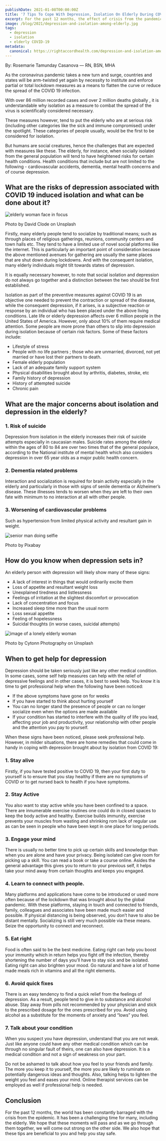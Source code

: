 ```yaml
---
publishDate: 2021-01-08T00:00:00Z
title: '7 Tips To Cope With Depression, Isolation On Elderly During COVID-19'
excerpt: For the past 12 months, the effect of crisis from the pandemic has been challenging for many, including the elderly. We hope that these tips will truly benefit them.
image: /blog/2021/depression-and-isolation-among-elderly.jpg
tags:
  - depression
  - isolation
  - elderly COVID-19
metadata:
  canonical: https://rightaccordhealth.com/depression-and-isolation-among-elderly
---
```




By: Rosemarie Tamunday Casanova — RN, BSN, MHA


As the coronavirus pandemic takes a new turn and surge, countries and states will be arm-twisted yet again by necessity to institute and enforce partial or total lockdown measures as a means to flatten the curve or reduce the spread of the COVID 19 infection.

With over 86 million recorded cases and over 2 million deaths globally , it is understandable why isolation as a measure to combat the spread of the virus is scientifically considered necessary.

These measures however, tend to put the elderly who are at serious risk (including other categories like the sick and immune compromised) under the spotlight. These categories of people usually, would be the first to be considered for isolation.

But humans are social creatures, hence the challenges that are expected with measures like these. The elderly, for instance, when socially isolated from the general population will tend to have heightened risks for certain health conditions. Health conditions that include but are not limited to the following - cardiovascular accidents, dementia, mental health concerns and of course depression.

What are the risks of depression associated with COVID 19 induced isolation and what can be done about it?
----------------------------------------------------------------------------------------------------------

![elderly woman face in focus](/blog/2021/grandma.jpg)

Photo by David Clode on Unsplash

Firstly, many elderly people tend to socialize by traditional means; such as through places of religious gatherings, reunions, community centers and town halls etc. They tend to have a limited use of novel social platforms like the internet. This is particularly an important point of consideration because the above mentioned avenues for gathering are usually the same places that are shut down during lockdowns. And with the consequent isolation, many elderly individuals might tilt towards states of depression.

It is equally necessary however, to note that social isolation and depression do not always go together and a distinction between the two should be first established.

Isolation as part of the preventive measures against COVID 19 is an objective one needed to prevent the contraction or spread of the disease, while the consequent depression, if it arises, is a subjective reaction or response by an individual who has been placed under the above living conditions. Late life or elderly depression affects over 6 million people in the United States of America. However, only about 10% of them require medical attention. Some people are more prone than others to slip into depression during isolation because of certain risk factors. Some of these factors include:

*   Lifestyle of stress
*   People with no life partners ; those who are unmarried, divorced, not yet married or have lost their partners to death.
*   Female elderly population
*   Lack of an adequate family support system
*   Physical disabilities brought about by arthritis, diabetes, stroke, etc
*   Family history of depression
*   History of attempted suicide
*   Chronic pain

What are the major concerns about isolation and depression in the elderly?
--------------------------------------------------------------------------

### 1\. Risk of suicide

Depression from isolation in the elderly increases their risk of suicide attempts especially in caucasian males. Suicide rates among the elderly within the ages of 80 to 84 are over two times that of the general populace, according to the National institute of mental health which also considers depression in over 65 year olds as a major public health concern.

### 2\. Dementia related problems

Interaction and socialization is required for brain activity especially in the elderly and particularly in those with signs of senile dementia or Alzheimer’s disease. These illnesses tends to worsen when they are left to their own fate with minimum to no interaction at all with other people.

### 3\. Worsening of cardiovascular problems

Such as hypertension from limited physical activity and resultant gain in weight.

![senior man doing selfie](/blog/2021/depressed-person.jpg)

Photo by Pixabay

How do you know when depression sets in?
----------------------------------------

An elderly person with depression will likely show many of these signs:

*   A lack of interest in things that would ordinarily excite them
*   Loss of appetite and resultant weight loss
*   Unexplained tiredness and listlessness
*   Feelings of irritation at the slightest discomfort or provocation
*   Lack of concentration and focus
*   Increased sleep time more than the usual norm
*   Loss sexual appetite
*   Feeling of hopelessness
*   Suicidal thoughts (in worse cases, suicidal attempts)

![image of a lonely elderly woman](/blog/2021/woman-beside-the-glass-wall.jpg)

Photo by Cytonn Photography on Unsplash

When to get help for depression
-------------------------------

Depression should be taken seriously just like any other medical condition. In some cases, some self help measures can help with the relief of depressive feelings and in other cases, it is best to seek help. You know it is time to get professional help when the following have been noticed:

*   If the above symptoms have gone on for weeks
*   If you have started to think about hurting yourself
*   You can no longer stand the presence of people or can no longer socialize even when the options are made available
*   If your condition has started to interfere with the quality of life you lead, affecting your job and productivity, your relationship with other people and the attention you pay to yourself.

When these signs have been noticed, please seek professional help. However, in milder situations, there are home remedies that could come in handy in coping with depression brought about by isolation from COVID 19:

### 1\. Stay alive

Firstly, if you have tested positive to COVID 19, then your first duty to yourself is to ensure that you stay healthy if there are no symptoms of COVID or to get nursed back to health if you have symptoms.

### 2\. Stay Active

You also want to stay active while you have been confined to a space. There are innumerable exercise routines one could do in closed spaces to keep the body active and healthy. Exercise builds immunity, exercise prevents your muscles from wasting and shrinking rom lack of regular use as can be seen in people who have been kept in one place for long periods.

### 3\. Engage your mind

There is usually no better time to pick up certain skills and knowledge than when you are alone and have your privacy. Being isolated can give room for picking up a skill. You can read a book or take a course online. Asides the general advantage this gives you to return to your previous self, it helps take your mind away from certain thoughts and keeps you engaged.

### 4\. Learn to connect with people.

Many platforms and applications have come to be introduced or used more often because of the lockdown that was brought about by the global pandemic. With these platforms, staying in touch and connected to friends, family, colleagues and associates have been made much easier and possible. If physical distancing is being observed, you don’t have to also be distant mentally. Socializing is still very much possible via these means. Seize the opportunity to connect and reconnect.

### 5\. Eat right

Food is often said to be the best medicine. Eating right can help you boost your immunity which in return helps you fight off the infection, thereby shortening the number of days you’ll have to stay sick and be isolated. Eating right can also brighten your mood. Go natural and have a lot of home made meals rich in vitamins and all the right elements.

### 6\. Avoid quick fixes

There is an easy tendency to find a quick relief from the feelings of depression. As a result, people tend to give in to substance and alcohol abuse. Stay away from pills not recommended by your physician and stick to the prescribed dosage for the ones prescribed for you. Avoid using alcohol as a substitute for the moments of anxiety and “lows” you feel.

### 7\. Talk about your condition

When you suspect you have depression, understand that you are not weak. Just like anyone could have any other medical condition which can be through no singular fault of theirs, one can also have depression. It is a medical condition and not a sign of weakness on your part.

Do not be ashamed to talk about how you feel to your friends and family. The more you keep it to yourself, the more you are likely to ruminate on potentially dangerous ideas and thoughts. Also, talking helps to lighten the weight you feel and eases your mind. Online therapist services can be employed as well if professional help is needed.

Conclusion
----------

For the past 12 months, the world has been constantly barraged with the crisis from the epidemic. It has been a challenging time for many, including the elderly. We hope that these moments will pass and as we go through them together, we will come out strong on the other side. We also hope that these tips are beneficial to you and help you stay safe.

